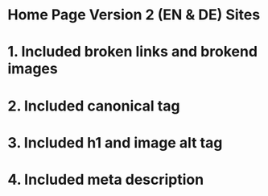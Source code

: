 # Home Page Version 2 (EN & DE) Sites
# 1. Included broken links and brokend images
# 2. Included canonical tag
# 3. Included h1 and image alt tag 
# 4. Included meta description
